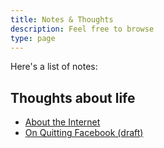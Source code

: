 ```yaml
---
title: Notes & Thoughts
description: Feel free to browse
type: page
---
```


Here's a list of notes:

## Thoughts about life

- [About the Internet](/notes/about-the-internet)
- [On Quitting Facebook (draft)](/notes/quitting-facebook)
